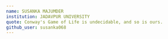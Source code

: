 ```yaml
---
name: SUSANKA MAJUMDER
institution: JADAVPUR UNIVERSITY
quote: Conway's Game of Life is undecidable, and so is ours.
github_user: susanka068
---
```

